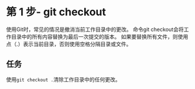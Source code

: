# 第 1 步- git checkout
使用Git时，常见的情况是撤消当前工作目录中的更改。 命令git checkout会将工作目录中的所有内容替换为最后一次提交的版本。
如果要替换所有文件，则使用点（.）表示当前目录，否则使用空格分隔目录或文件。

## 任务
使用`git checkout .`清除工作目录中的任何更改。
